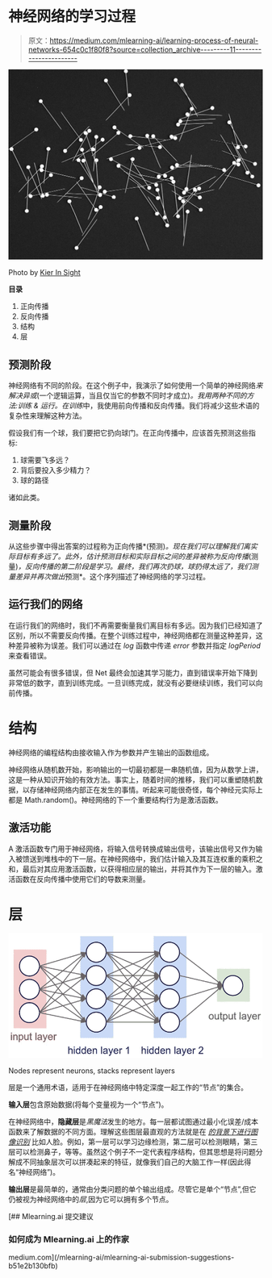 # 神经网络的学习过程

> 原文：<https://medium.com/mlearning-ai/learning-process-of-neural-networks-654c0c1f80f8?source=collection_archive---------11----------------------->

![](img/ebda3094e2c8255e11b426d7f763fe21.png)

Photo by [Kier In Sight](https://unsplash.com/@kierinsight?utm_source=medium&utm_medium=referral)

**目录**

1.  正向传播
2.  反向传播
3.  结构
4.  层

## 预测阶段

神经网络有不同的阶段。在这个例子中，我演示了如何使用一个简单的神经网络*来解决异或*(一个逻辑运算，当且仅当它的参数不同时才成立)*。*我用两种不同的方法:*训练* & *运行*。在*训练*中，我使用前向传播和反向传播。我们将减少这些术语的复杂性来理解这种方法。

假设我们有一个球，我们要把它扔向球门。在正向传播中，应该首先预测这些指标:

1.  球需要飞多远？
2.  背后要投入多少精力？
3.  球的路径

诸如此类。

## 测量阶段

从这些步骤中得出答案的过程称为正向传播*(预测)*。现在我们可以理解我们离实际目标有多远了。此外，估计预测目标和实际目标之间的差异被称为反向传播*(测量)*，反向传播的第二阶段是学习。最终，我们再次扔球，球扔得太远了，我们测量差异并再次做出*预测*。这个序列描述了神经网络的学习过程。

## 运行我们的网络

在运行我们的网络时，我们不再需要衡量我们离目标有多远。因为我们已经知道了区别，所以不需要反向传播。在整个训练过程中，神经网络都在测量这种差异，这种差异被称为误差。我们可以通过在 *log* 函数中传递 *error* 参数并指定 *logPeriod* 来查看错误。

虽然可能会有很多错误，但 Net 最终会加速其学习能力，直到错误率开始下降到非常低的数字，直到训练完成。一旦训练完成，就没有必要继续训练，我们可以向前传播。

# 结构

神经网络的编程结构由接收输入作为参数并产生输出的函数组成。

神经网络从随机数开始，影响输出的一切最初都是一串随机值，因为从数学上讲，这是一种从知识开始的有效方法。事实上，随着时间的推移，我们可以重塑随机数据，以存储神经网络内部正在发生的事情。听起来可能很奇怪，每个神经元实际上都是 Math.random()。神经网络的下一个重要结构行为是激活函数。

## 激活功能

A 激活函数专门用于神经网络，将输入信号转换成输出信号，该输出信号又作为输入被馈送到堆栈中的下一层。在神经网络中，我们估计输入及其互连权重的乘积之和，最后对其应用激活函数，以获得相应层的输出，并将其作为下一层的输入。激活函数在反向传播中使用它们的导数来测量。

# 层

![](img/dddc9bd9e384cc1f60a0c7aab916b3db.png)

Nodes represent neurons, stacks represent layers

层是一个通用术语，适用于在神经网络中特定深度一起工作的“节点”的集合。

**输入层**包含原始数据(将每个变量视为一个“节点”)。

在神经网络中，**隐藏层**是*黑魔法*发生的地方。每一层都试图通过最小化误差/成本函数来了解数据的不同方面。理解这些图层最直观的方法就是在 [*的背景下进行图像识别*](https://en.wikipedia.org/wiki/Pattern_recognition) 比如人脸。例如，第一层可以学习边缘检测，第二层可以检测眼睛，第三层可以检测鼻子，等等。虽然这个例子不一定代表程序结构，但其思想是将问题分解成不同抽象层次可以拼凑起来的特征，就像我们自己的大脑工作一样(因此得名“神经网络”)。

**输出层**是最简单的，通常由分类问题的单个输出组成。尽管它是单个“节点”,但它仍被视为神经网络中的*层*,因为它可以拥有多个节点。

[](/mlearning-ai/mlearning-ai-submission-suggestions-b51e2b130bfb) [## Mlearning.ai 提交建议

### 如何成为 Mlearning.ai 上的作家

medium.com](/mlearning-ai/mlearning-ai-submission-suggestions-b51e2b130bfb)